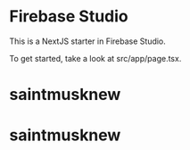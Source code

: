 # Firebase Studio

This is a NextJS starter in Firebase Studio.

To get started, take a look at src/app/page.tsx.
# saintmusknew
# saintmusknew
